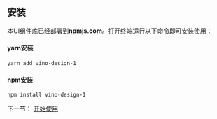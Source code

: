 ## 安装

本UI组件库已经部署到**npmjs.com**。打开终端运行以下命令即可安装使用：

#### yarn安装
```
yarn add vino-design-1
```
#### npm安装

```
npm install vino-design-1
```

下一节： [开始使用](#doc/use)